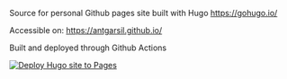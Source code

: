 Source for personal Github pages site built with Hugo https://gohugo.io/

Accessible on:
https://antgarsil.github.io/

Built and deployed through Github Actions

[![Deploy Hugo site to Pages](https://github.com/AntGarSil/AntGarSil.github.io/actions/workflows/hugo.yaml/badge.svg?branch=main)](https://github.com/AntGarSil/AntGarSil.github.io/actions/workflows/hugo.yaml)